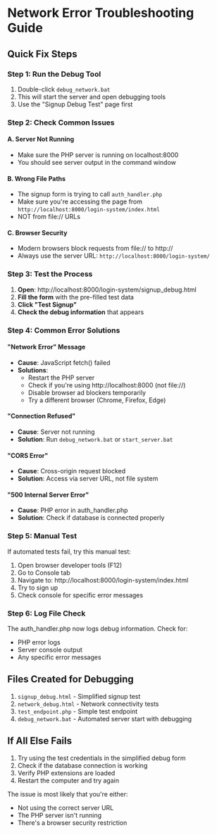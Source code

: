 # Network Error Troubleshooting Guide

## Quick Fix Steps

### Step 1: Run the Debug Tool
1. Double-click `debug_network.bat`
2. This will start the server and open debugging tools
3. Use the "Signup Debug Test" page first

### Step 2: Check Common Issues

#### A. Server Not Running
- Make sure the PHP server is running on localhost:8000
- You should see server output in the command window

#### B. Wrong File Paths
- The signup form is trying to call `auth_handler.php`
- Make sure you're accessing the page from `http://localhost:8000/login-system/index.html`
- NOT from file:// URLs

#### C. Browser Security
- Modern browsers block requests from file:// to http://
- Always use the server URL: `http://localhost:8000/login-system/`

### Step 3: Test the Process

1. **Open**: http://localhost:8000/login-system/signup_debug.html
2. **Fill the form** with the pre-filled test data
3. **Click "Test Signup"**
4. **Check the debug information** that appears

### Step 4: Common Error Solutions

#### "Network Error" Message
- **Cause**: JavaScript fetch() failed
- **Solutions**:
  - Restart the PHP server
  - Check if you're using http://localhost:8000 (not file://)
  - Disable browser ad blockers temporarily
  - Try a different browser (Chrome, Firefox, Edge)

#### "Connection Refused"
- **Cause**: Server not running
- **Solution**: Run `debug_network.bat` or `start_server.bat`

#### "CORS Error"
- **Cause**: Cross-origin request blocked
- **Solution**: Access via server URL, not file system

#### "500 Internal Server Error"
- **Cause**: PHP error in auth_handler.php
- **Solution**: Check if database is connected properly

### Step 5: Manual Test

If automated tests fail, try this manual test:

1. Open browser developer tools (F12)
2. Go to Console tab
3. Navigate to: http://localhost:8000/login-system/index.html
4. Try to sign up
5. Check console for specific error messages

### Step 6: Log File Check

The auth_handler.php now logs debug information. Check for:
- PHP error logs
- Server console output
- Any specific error messages

## Files Created for Debugging

1. `signup_debug.html` - Simplified signup test
2. `network_debug.html` - Network connectivity tests  
3. `test_endpoint.php` - Simple test endpoint
4. `debug_network.bat` - Automated server start with debugging

## If All Else Fails

1. Try using the test credentials in the simplified debug form
2. Check if the database connection is working
3. Verify PHP extensions are loaded
4. Restart the computer and try again

The issue is most likely that you're either:
- Not using the correct server URL
- The PHP server isn't running
- There's a browser security restriction